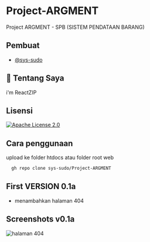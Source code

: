 # Project-ARGMENT
Project ARGMENT - SPB (SISTEM PENDATAAN BARANG)


## Pembuat

- [@sys-sudo](https://www.github.com/sys-sudo)


## 🚀 Tentang Saya
i'm ReactZIP


## Lisensi


[![Apache License 2.0](https://img.shields.io/badge/Apache-License%20v3-green.svg)](https://choosealicense.com/licenses/apache-2.0/)

## Cara penggunaan

upload ke folder htdocs atau folder root web

```bash
  gh repo clone sys-sudo/Project-ARGMENT
```


## First VERSION 0.1a

- menambahkan halaman 404


## Screenshots v0.1a

![halaman 404](https://i.ibb.co/HDMrT8x/404.png)

